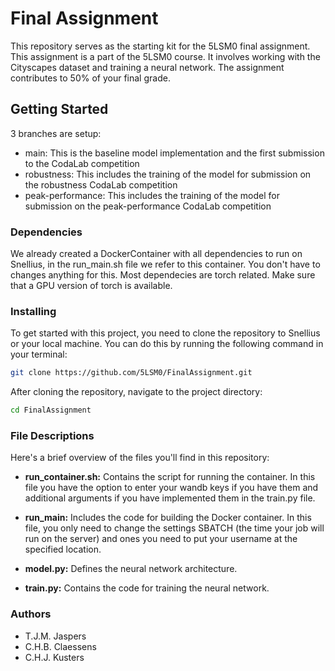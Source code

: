 # Final Assignment

This repository serves as the starting kit for the 5LSM0 final assignment.
This assignment is a part of the 5LSM0 course. It involves working with the Cityscapes dataset and training a neural network. The assignment contributes to 50% of your final grade.

## Getting Started
3 branches are setup:
- main: This is the baseline model implementation and the first submission to the CodaLab competition
- robustness: This includes the training of the model for submission on the robustness CodaLab competition
- peak-performance: This includes the training of the model for submission on the peak-performance CodaLab competition 

### Dependencies

We already created a DockerContainer with all dependencies to run on Snellius, in the run_main.sh file we refer to this container. You don't have to changes anything for this. Most dependecies are torch related. Make sure that a GPU version of torch is available.

### Installing

To get started with this project, you need to clone the repository to Snellius or your local machine. You can do this by running the following command in your terminal:

```bash
git clone https://github.com/5LSM0/FinalAssignment.git
```

After cloning the repository, navigate to the project directory:

```bash
cd FinalAssignment
```

### File Descriptions

Here's a brief overview of the files you'll find in this repository:

- **run_container.sh:** Contains the script for running the container. In this file you have the option to enter your wandb keys if you have them and additional arguments if you have implemented them in the train.py file.

  
- **run_main:** Includes the code for building the Docker container. In this file, you only need to change the settings SBATCH (the time your job will run on the server) and ones you need to put your username at the specified location.
  

- **model.py:** Defines the neural network architecture.

  
- **train.py:** Contains the code for training the neural network.

### Authors

- T.J.M. Jaspers
- C.H.B. Claessens
- C.H.J. Kusters

